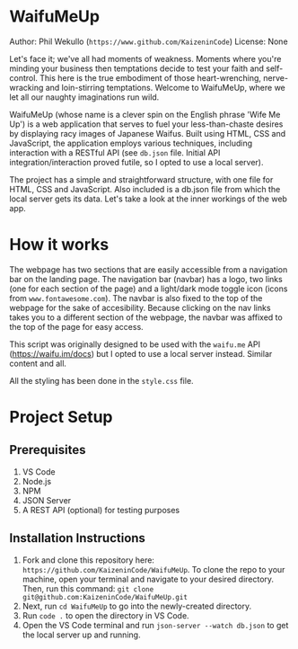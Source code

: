 # WaifuMeUp
Author: Phil Wekullo (`https://www.github.com/KaizeninCode`)
License: None

Let's face it; we've all had moments of weakness. Moments where you're minding your business then temptations decide to test your faith and self-control. This here is the true embodiment of those heart-wrenching, nerve-wracking and loin-stirring temptations. Welcome to WaifuMeUp, where we let all our naughty imaginations run wild.

WaifuMeUp (whose name is a clever spin on the English phrase 'Wife Me Up') is a web application that serves to fuel your less-than-chaste desires by displaying racy images of Japanese Waifus. Built using HTML, CSS and JavaScript, the application employs various techniques, including interaction with a RESTful API (see `db.json` file. Initial API integration/interaction proved futile, so I opted to use a local server).

The project has a simple and straightforward structure, with one file for HTML, CSS and JavaScript. Also included is a db.json file from which the local server gets its data. Let's take a look at the inner workings of the web app.

# How it works
The webpage has two sections that are easily accessible from a navigation bar on the landing page. The navigation bar (navbar) has a logo, two links (one for each section of the page) and a light/dark mode toggle icon (icons from `www.fontawesome.com`). The navbar is also fixed to the top of the webpage for the sake of accesibility. Because clicking on the nav links takes you to a different section of the webpage, the navbar was affixed to the top of the page for easy access.

This script was originally designed to be used with the `waifu.me` API (https://waifu.im/docs) but I opted to use a local server instead. Similar content and all. 

All the styling has been done in the `style.css` file. 

# Project Setup

## Prerequisites
1. VS Code
2. Node.js
3. NPM
4. JSON Server
5. A REST API (optional) for testing purposes

## Installation Instructions
1. Fork and clone this repository here: `https://github.com/KaizeninCode/WaifuMeUp`. To clone the repo to your machine, open your terminal and navigate to your desired directory. Then, run this command: `git clone git@github.com:KaizeninCode/WaifuMeUp.git`
2. Next, run `cd WaifuMeUp` to go into the newly-created directory.
3. Run `code .` to open the directory in VS Code.
4. Open the VS Code terminal and run `json-server --watch db.json` to get the local server up and   running.
